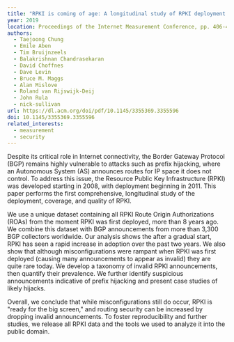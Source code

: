 ```yaml
---
title: "RPKI is coming of age: A longitudinal study of RPKI deployment and invalid route origins"
year: 2019
location: Proceedings of the Internet Measurement Conference, pp. 406-419. 2019.
authors:
  - Taejoong Chung
  - Emile Aben
  - Tim Bruijnzeels
  - Balakrishnan Chandrasekaran
  - David Choffnes
  - Dave Levin
  - Bruce M. Maggs
  - Alan Mislove
  - Roland van Rijswijk-Deij
  - John Rula
  - nick-sullivan
url: https://dl.acm.org/doi/pdf/10.1145/3355369.3355596
doi: 10.1145/3355369.3355596
related_interests:
  - measurement
  - security
---
```


Despite its critical role in Internet connectivity, the Border Gateway Protocol (BGP) remains highly vulnerable to attacks such as prefix hijacking, where an Autonomous System (AS) announces routes for IP space it does not control. To address this issue, the Resource Public Key Infrastructure (RPKI) was developed starting in 2008, with deployment beginning in 2011. This paper performs the first comprehensive, longitudinal study of the deployment, coverage, and quality of RPKI.

We use a unique dataset containing all RPKI Route Origin Authorizations (ROAs) from the moment RPKI was first deployed, more than 8 years ago. We combine this dataset with BGP announcements from more than 3,300 BGP collectors worldwide. Our analysis shows the after a gradual start, RPKI has seen a rapid increase in adoption over the past two years. We also show that although misconfigurations were rampant when RPKI was first deployed (causing many announcements to appear as invalid) they are quite rare today. We develop a taxonomy of invalid RPKI announcements, then quantify their prevalence. We further identify suspicious announcements indicative of prefix hijacking and present case studies of likely hijacks.

Overall, we conclude that while misconfigurations still do occur, RPKI is "ready for the big screen," and routing security can be increased by dropping invalid announcements. To foster reproducibility and further studies, we release all RPKI data and the tools we used to analyze it into the public domain.
